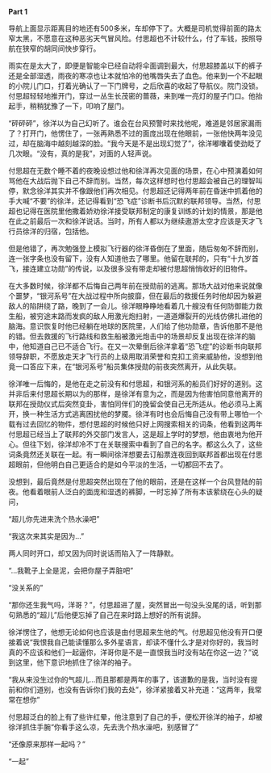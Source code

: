 **Part 1** 

导航上面显示距离目的地还有500多米，车却停下了。大概是司机觉得前面的路太窄太黑，不愿意在这种恶劣天气冒风险。付思超也不计较什么，付了车钱，按照导航在狭窄的胡同间快步穿行。

雨实在是太大了，即便是智能伞已经自动将伞面调到最大，付思超膝盖以下的裤子还是全部湿透，雨夜的寒凉也让本就怕冷的他嘴唇失去了血色。他来到一个不起眼的小院儿门口，打着光确认了一下门牌号，之后欣喜的收起了导航仪。院门没锁。付思超轻轻地推开门，穿过一丛生长茂密的蔷薇，来到唯一亮灯的屋子门口。他抬起手，稍稍犹豫了一下，叩响了屋门。

“砰砰砰”，徐洋以为自己幻听了。谁会在台风预警时来找他呢，难道是邻居家漏雨了？打开门，他愣住了，一张再熟悉不过的面庞出现在他眼前，一张他快两年没见过，却在脑海中越刻越深的脸。“我今天是不是出现幻觉了”，徐洋嘟囔着使劲眨了几次眼。“没有，真的是我”，对面的人轻声说。

付思超在无数个睡不着的夜晚设想过他和徐洋再次见面的场景，在心中预演着如何骂他在大战后抛下自己不辞而别。当然，每次这样想时也付思超会被自己的理智叫停，默念徐洋其实并不像跟他们再次相见。付思超还记得两年前在昏迷中抓着他的手大喊“不要”的徐洋，还记得看到“恐飞症”诊断书后沉默的联邦领导。当然，付思超也记得在医院里他撒着娇劝徐洋接受联邦制定的康复训练的计划的情景，那是他在此之前最后一次和徐洋说话。当时，所有人都以为继续遨游太空才应该是天才飞行员徐洋的归宿，包括他。

但是他错了，再次勉强登上模拟飞行器的徐洋昏倒在了里面，随后匆匆不辞而别，连一张字条也没有留下，没有人知道他去了哪里。他留在联邦的，只有“十九岁首飞，接连建立功勋”的传说，以及很多没有带走却被付思超悄悄收好的旧物件。

在大多数时候，徐洋都不后悔自己两年前在授勋前的逃离。那场大战对他来说就像个噩梦，“银河系号”在大战过程中所向披靡，但在最后的救援任务时他却因为躲避敌人的陷阱绕了路，晚到了一会儿。徐洋眼睁睁地看着几十艘没有任何防御能力救生船，被穷途末路而发疯的敌人用激光炮扫射，一道道爆裂开的光线仿佛扎进他的脑海。意识恢复时他已经躺在地球的医院里，人们给了他功勋章，告诉他那不是他的错。但去救援的飞行路线和救生船被激光炮击中的场景却反复出现在徐洋的脑中，他知道自己已不适合飞行。在又一次晕倒后徐洋拿着“恐飞症”的诊断书向联邦领导辞职，不愿放走天才飞行员的上级用取消荣誉和克扣工资来威胁他，没想到他竟一口答应下来，在“银河系号”船员集体授勋的前夜突然离开，从此失联。

徐洋唯一后悔的，是他在走之前没有和付思超，和银河系的船员们好好的道别。这并非后来付思超长期以为的那样，是徐洋有意为之，而是因为他害怕同意他离开的联邦在授勋仪式后突然变卦，害怕同伴们的挽留会使自己无所适从。他必须马上离开，换一种生活方式逃离困扰他的梦魇。徐洋有时也会后悔自己没有带上哪怕一个载有过去回忆的物件，想付思超的时候他只好上网搜索相关的词条，他看到这两年付思超已经当上了联邦的外交部门发言人，这是超上学时的梦想，他由衷地为他开心。但往下划，徐洋却冷不丁在关联搜索中看到了自己的名字。都这么久了，这些词条竟然还关联在一起。有一瞬间徐洋想要去订船票连夜回到联邦首都出现在付思超眼前，但他明白自己更适合的是如今平淡的生活，一切都回不去了。

没想到，最后竟然是付思超突然出现在了他的眼前，还是在这样一个台风登陆的前夜。他看着眼前人泛白的面庞和湿透的裤脚，一时忘掉了所有本该萦绕在心头的疑问，

“超儿你先进来洗个热水澡吧”

“我这次来其实是因为…”

两人同时开口，却又因为同时说话而陷入了一阵静默。

“…我靴子上全是泥，会把你屋子弄脏吧”

“没关系的”

“那你还生我气吗，洋哥？”，付思超进了屋，突然冒出一句没头没尾的话，听到那句熟悉的“超儿”后他便忘掉了自己在来时路上想好的所有说辞。

徐洋愣住了，他想无论如何也应该是由付思超来生他的气。付思超见他没有开口便接着说“我恨我自己能读懂那么多外星语言，却读不懂什么才是对你好的，我当时真的不应该和他们一起逼你，洋哥你是不是一直恨我当时没有站在你这一边？”说到这里，他下意识地抓住了徐洋的袖子。

“我从来没生过你的气超儿…而且那都是两年的事了，该道歉的是我，当时没有提前和你们道别，也没有告诉你们我的去处”，徐洋紧接着又补充道：“这两年，我常常在想你”

付思超泛白的脸上有了些许红晕，他注意到了自己的手，便松开徐洋的袖子，却被徐洋抓住手腕“你看手这么凉，先去洗个热水澡吧，别感冒了”

“还像原来那样一起吗？”

“一起”